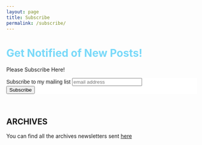 ```yaml
---
layout: page
title: Subscribe
permalink: /subscribe/
---
```


<h1 style="color: #79d9f9; font-weight: bold">Get Notified of New Posts!</h1>


Please Subscribe Here!

<!-- Begin MailChimp Signup Form -->
<link href="//cdn-images.mailchimp.com/embedcode/horizontal-slim-10_7.css" rel="stylesheet" type="text/css">
<style type="text/css">
	#mc_embed_signup{background:#fff; clear:left; font:14px Helvetica,Arial,sans-serif; width:100%;}
	/* Add your own MailChimp form style overrides in your site stylesheet or in this style block.
	   We recommend moving this block and the preceding CSS link to the HEAD of your HTML file. */
</style>
<div id="mc_embed_signup">
<form action="//github.us14.list-manage.com/subscribe/post?u=221895ca1fcbb3cbfd98424ab&amp;id=3cb048ee42" method="post" id="mc-embedded-subscribe-form" name="mc-embedded-subscribe-form" class="validate mailchimp-form" target="_blank" novalidate>
    <div id="mc_embed_signup_scroll">
	<label for="mce-EMAIL">Subscribe to my mailing list</label>
	<input type="email" value="" name="EMAIL" class="email" id="mce-EMAIL" placeholder="email address" required>
    <!-- real people should not fill this in and expect good things - do not remove this or risk form bot signups-->
    <div style="position: absolute; left: -5000px;" aria-hidden="true"><input type="text" name="b_221895ca1fcbb3cbfd98424ab_3cb048ee42" tabindex="-1" value=""></div>
    <div class="clear"><input type="submit" value="Subscribe" name="subscribe" id="mc-embedded-subscribe" class="button"></div>
    </div>
</form>
</div>

<!--End mc_embed_signup-->
<br>

<!-- ## Check out the latest newsletter here:
[gdad-s-river's latest weekly list of JS and poetry links](http://us14.campaign-archive2.com/?u=221895ca1fcbb3cbfd98424ab&id=4bb665ef98)
 -->
## ARCHIVES

You can find all the archives newsletters sent [here](http://us14.campaign-archive1.com/home/?u=221895ca1fcbb3cbfd98424ab&id=3cb048ee42)
